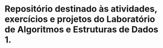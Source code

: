 # Repositório destinado às atividades, exercícios e projetos do Laboratório de Algoritmos e Estruturas de Dados 1. 
